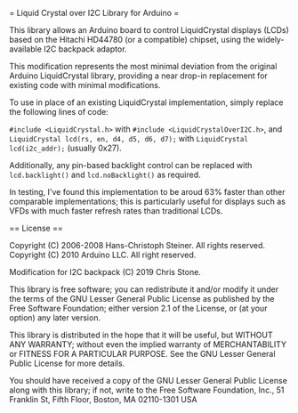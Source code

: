 = Liquid Crystal over I2C Library for Arduino =

This library allows an Arduino board to control LiquidCrystal displays (LCDs) based on the Hitachi HD44780 (or a compatible) chipset, using the widely-available I2C backpack adaptor.

This modification represents the most minimal deviation from the original Arduino LiquidCrystal library, providing a near drop-in replacement for existing code with minimal modifications.

To use in place of an existing LiquidCrystal implementation, simply replace the following lines of code:

`#include <LiquidCrystal.h>` with `#include <LiquidCrystalOverI2C.h>`, and  
`LiquidCrystal lcd(rs, en, d4, d5, d6, d7);` with `LiquidCrystal lcd(i2c_addr);` (usually 0x27).

Additionally, any pin-based backlight control can be replaced with `lcd.backlight()` and `lcd.noBacklight()` as required.

In testing, I've found this implementation to be aroud 63% faster than other comparable implementations; this is particularly useful for displays such as VFDs with much faster refresh rates than traditional LCDs.

== License ==

Copyright (C) 2006-2008 Hans-Christoph Steiner. All rights reserved.  
Copyright (C) 2010 Arduino LLC. All right reserved.

Modification for I2C backpack (C) 2019 Chris Stone.

This library is free software; you can redistribute it and/or
modify it under the terms of the GNU Lesser General Public
License as published by the Free Software Foundation; either
version 2.1 of the License, or (at your option) any later version.

This library is distributed in the hope that it will be useful,
but WITHOUT ANY WARRANTY; without even the implied warranty of
MERCHANTABILITY or FITNESS FOR A PARTICULAR PURPOSE. See the GNU
Lesser General Public License for more details.

You should have received a copy of the GNU Lesser General Public
License along with this library; if not, write to the Free Software
Foundation, Inc., 51 Franklin St, Fifth Floor, Boston, MA 02110-1301 USA
